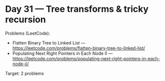 # Day 31 — Tree transforms & tricky recursion

Problems (LeetCode):
- Flatten Binary Tree to Linked List — https://leetcode.com/problems/flatten-binary-tree-to-linked-list/
- Populating Next Right Pointers in Each Node II — https://leetcode.com/problems/populating-next-right-pointers-in-each-node-ii/

Target: 2 problems
